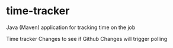 # time-tracker
Java (Maven) application for tracking time on the job

Time tracker
Changes to see if Github Changes will trigger polling
